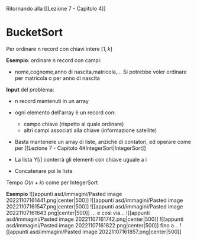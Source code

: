 Ritornando alla [[Lezione 7 - Capitolo 4]]

# BucketSort
Per ordinare n record con chiavi intere $[1,k]$

**Esempio**: ordinare n record con campi:
- nome,cognome,anno di nascita,matricola,...
Si potrebbe voler ordinare per matricola o per anno di nascita

**Input** del problema:
- n record mantenuti in un array
- ogni elemento dell'array è un record con:
	- campo chiave (rispetto al quale ordinare)
	- altri campi associati alla chiave (informazione satellite)

- Basta mantenere un array di liste, anzichè di contatori, ed operare come per [[Lezione 7 - Capitolo 4#IntegerSort|IntegerSort]]
- La lista $Y[i]$ conterrà gli elementi con chiave uguale a i
- Concatenare poi le liste

Tempo $O(n+k)$ come per IntegerSort

**Esempio**
![[appunti asd/immagini/Pasted image 20221107161441.png|center|500]]
![[appunti asd/immagini/Pasted image 20221107161547.png|center|500]]
![[appunti asd/immagini/Pasted image 20221107161643.png|center|500]]
... e così via...
![[appunti asd/immagini/Pasted image 20221107161742.png|center|500]]
![[appunti asd/immagini/Pasted image 20221107161822.png|center|500]]
fino a...
![[appunti asd/immagini/Pasted image 20221107161857.png|center|500]]






